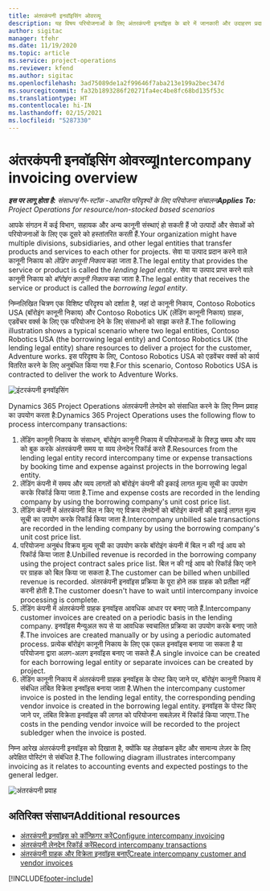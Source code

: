 ```yaml
---
title: अंतरकंपनी इनवॉइसिंग ओवरव्यू
description: यह विषय परियोजनाओं के लिए अंतरकंपनी इनवॉइस के बारे में जानकारी और उदाहरण प्रदान करता है.
author: sigitac
manager: tfehr
ms.date: 11/19/2020
ms.topic: article
ms.service: project-operations
ms.reviewer: kfend
ms.author: sigitac
ms.openlocfilehash: 3ad75089de1a2f99646f7aba213e199a2bec347d
ms.sourcegitcommit: fa32b1893286f20271fa4ec4be8fc68bd135f53c
ms.translationtype: HT
ms.contentlocale: hi-IN
ms.lasthandoff: 02/15/2021
ms.locfileid: "5287330"
---
```

# <a name="intercompany-invoicing-overview"></a><span data-ttu-id="37643-103">अंतरकंपनी इनवॉइसिंग ओवरव्यू</span><span class="sxs-lookup"><span data-stu-id="37643-103">Intercompany invoicing overview</span></span>

<span data-ttu-id="37643-104">_**इस पर लागू होता है:** संसाधन/गैर-स्टॉक -आधारित परिदृश्यों के लिए परियोजना संचालन_</span><span class="sxs-lookup"><span data-stu-id="37643-104">_**Applies To:** Project Operations for resource/non-stocked based scenarios_</span></span>

<span data-ttu-id="37643-105">आपके संगठन में कई विभाग, सहायक और अन्य कानूनी संस्थाएं हो सकती हैं जो उत्पादों और सेवाओं को परियोजनाओं के लिए एक दूसरे को हस्तांतरित करती हैं.</span><span class="sxs-lookup"><span data-stu-id="37643-105">Your organization might have multiple divisions, subsidiaries, and other legal entities that transfer products and services to each other for projects.</span></span> <span data-ttu-id="37643-106">सेवा या उत्पाद प्रदान करने वाले कानूनी निकाय को *लेंडिंग कानूनी निकाय* कहा जाता है.</span><span class="sxs-lookup"><span data-stu-id="37643-106">The legal entity that provides the service or product is called the *lending legal entity*.</span></span> <span data-ttu-id="37643-107">सेवा या उत्पाद प्राप्त करने वाले कानूनी निकाय को *बॉरोइंग कानूनी निकाय* कहा जाता है.</span><span class="sxs-lookup"><span data-stu-id="37643-107">The legal entity that receives the service or product is called the *borrowing legal entity*.</span></span>

<span data-ttu-id="37643-108">निम्नलिखित चित्रण एक विशिष्ट परिदृश्य को दर्शाता है, जहां दो कानूनी निकाय, Contoso Robotics USA (बॉरोइंग कानूनी निकाय) और Contoso Robotics UK (लेंडिंग कानूनी निकाय) ग्राहक, एडवेंचर वर्क्स के लिए एक परियोजना देने के लिए संसाधनों को साझा करते हैं.</span><span class="sxs-lookup"><span data-stu-id="37643-108">The following illustration shows a typical scenario where two legal entities, Contoso Robotics USA (the borrowing legal entity) and Contoso Robotics UK (the lending legal entity) share resources to deliver a project for the customer, Adventure works.</span></span> <span data-ttu-id="37643-109">इस परिदृश्य के लिए, Contoso Robotics USA को एडवेंचर वर्क्स को कार्य वितरित करने के लिए अनुबंधित किया गया है.</span><span class="sxs-lookup"><span data-stu-id="37643-109">For this scenario, Contoso Robotics USA is contracted to deliver the work to Adventure Works.</span></span>

![इंटरकंपनी इनवॉइसिंग](./media/IntercompanyScenario.png) 

<span data-ttu-id="37643-111">Dynamics 365 Project Operations अंतरकंपनी लेनदेन को संसाधित करने के लिए निम्न प्रवाह का उपयोग करता है:</span><span class="sxs-lookup"><span data-stu-id="37643-111">Dynamics 365 Project Operations uses the following flow to process intercompany transactions:</span></span>

1. <span data-ttu-id="37643-112">लेंडिंग कानूनी निकाय के संसाधन, बॉरोइंग कानूनी निकाय में परियोजनाओं के विरुद्ध समय और व्यय को बुक करके अंतरकंपनी समय या व्यय लेनदेन रिकॉर्ड करते हैं.</span><span class="sxs-lookup"><span data-stu-id="37643-112">Resources from the lending legal entity record intercompany time or expense transactions by booking time and expense against projects in the borrowing legal entity.</span></span>
2. <span data-ttu-id="37643-113">लेंडिंग कंपनी में समय और व्यय लागतों को बॉरोइंग कंपनी की इकाई लागत मूल्य सूची का उपयोग करके रिकॉर्ड किया जाता है.</span><span class="sxs-lookup"><span data-stu-id="37643-113">Time and expense costs are recorded in the lending company by using the borrowing company's unit cost price list.</span></span>
3. <span data-ttu-id="37643-114">लेंडिंग कंपनी में अंतरकंपनी बिल न किए गए विक्रय लेनदेनों को बॉरोइंग कंपनी की इकाई लागत मूल्य सूची का उपयोग करके रिकॉर्ड किया जाता है.</span><span class="sxs-lookup"><span data-stu-id="37643-114">Intercompany unbilled sale transactions are recorded in the lending company by using the borrowing company's unit cost price list.</span></span>
4. <span data-ttu-id="37643-115">परियोजना अनुबंध विक्रय मूल्य सूची का उपयोग करके बॉरोइंग कंपनी में बिल न की गई आय को रिकॉर्ड किया जाता है.</span><span class="sxs-lookup"><span data-stu-id="37643-115">Unbilled revenue is recorded in the borrowing company using the project contract sales price list.</span></span> <span data-ttu-id="37643-116">बिल न की गई आय को रिकॉर्ड किए जाने पर ग्राहक को बिल किया जा सकता है.</span><span class="sxs-lookup"><span data-stu-id="37643-116">The customer can be billed when unbilled revenue is recorded.</span></span> <span data-ttu-id="37643-117">अंतरकंपनी इनवॉइस प्रक्रिया के पूरा होने तक ग्राहक को प्रतीक्षा नहीं करनी होती है.</span><span class="sxs-lookup"><span data-stu-id="37643-117">The customer doesn't have to wait until intercompany invoice processing is complete.</span></span>
5. <span data-ttu-id="37643-118">लेंडिंग कंपनी में अंतरकंपनी ग्राहक इनवॉइस आवधिक आधार पर बनाए जाते हैं.</span><span class="sxs-lookup"><span data-stu-id="37643-118">Intercompany customer invoices are created on a periodic basis in the lending company.</span></span> <span data-ttu-id="37643-119">इनवॉइस मैन्युअल रूप से या आवधिक स्वचालित प्रक्रिया का उपयोग करके बनाए जाते हैं.</span><span class="sxs-lookup"><span data-stu-id="37643-119">The invoices are created manually or by using a periodic automated process.</span></span> <span data-ttu-id="37643-120">प्रत्येक बॉरोइंग कानूनी निकाय के लिए एक एकल इनवॉइस बनाया जा सकता है या परियोजना द्वारा अलग-अलग इनवॉइस बनाए जा सकते हैं.</span><span class="sxs-lookup"><span data-stu-id="37643-120">A single invoice can be created for each borrowing legal entity or separate invoices can be created by project.</span></span>
6. <span data-ttu-id="37643-121">लेंडिंग कानूनी निकाय में अंतरकंपनी ग्राहक इनवॉइस के पोस्ट किए जाने पर, बॉरोइंग कानूनी निकाय में संबंधित लंबित विक्रेता इनवॉइस बनाया जाता है.</span><span class="sxs-lookup"><span data-stu-id="37643-121">When the intercompany customer invoice is posted in the lending legal entity, the corresponding pending vendor invoice is created in the borrowing legal entity.</span></span> <span data-ttu-id="37643-122">इनवॉइस के पोस्ट किए जाने पर, लंबित विक्रेता इनवॉइस की लागत को परियोजना सबलेज़र में रिकॉर्ड किया जाएगा.</span><span class="sxs-lookup"><span data-stu-id="37643-122">The costs in the pending vendor invoice will be recorded to the project subledger when the invoice is posted.</span></span>

<span data-ttu-id="37643-123">निम्न आरेख अंतरकंपनी इनवॉइस को दिखाता है, क्योंकि यह लेखांकन इवेंट और सामान्य लेज़र के लिए अपेक्षित पोस्टिंग से संबंधित है.</span><span class="sxs-lookup"><span data-stu-id="37643-123">The following diagram illustrates intercompany invoicing as it relates to accounting events and expected postings to the general ledger.</span></span>

![अंतरकंपनी प्रवाह](./media/IntercompanyFlow.png)

## <a name="additional-resources"></a><span data-ttu-id="37643-125">अतिरिक्त संसाधन</span><span class="sxs-lookup"><span data-stu-id="37643-125">Additional resources</span></span>

- [<span data-ttu-id="37643-126">अंतरकंपनी इनवॉइस को कॉन्फ़िगर करें</span><span class="sxs-lookup"><span data-stu-id="37643-126">Configure intercompany invoicing</span></span>](configure-intercompany-invoicing.md)
- [<span data-ttu-id="37643-127">अंतरकंपनी लेनदेन रिकॉर्ड करें</span><span class="sxs-lookup"><span data-stu-id="37643-127">Record intercompany transactions</span></span>](create-intercompany-transactions.md)
- [<span data-ttu-id="37643-128">अंतरकंपनी ग्राहक और विक्रेता इनवॉइस बनाएँ</span><span class="sxs-lookup"><span data-stu-id="37643-128">Create intercompany customer and vendor invoices</span></span>](create-intercompany-customer-vendor-invoices.md)


[!INCLUDE[footer-include](../includes/footer-banner.md)]